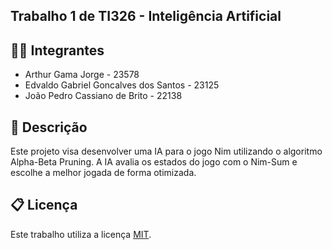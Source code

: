 ## Trabalho 1 de TI326 - Inteligência Artificial

## 🧑‍🎓 Integrantes

* Arthur Gama Jorge - 23578
* Edvaldo Gabriel Goncalves dos Santos - 23125
* João Pedro Cassiano de Brito - 22138

## 📝 Descrição

Este projeto visa desenvolver uma IA para o jogo Nim utilizando o algoritmo Alpha-Beta Pruning. A IA avalia os estados do jogo com o Nim-Sum e escolhe a melhor jogada de forma otimizada.

## 📋 Licença

Este trabalho utiliza a licença [MIT](https://opensource.org/license/mit).
